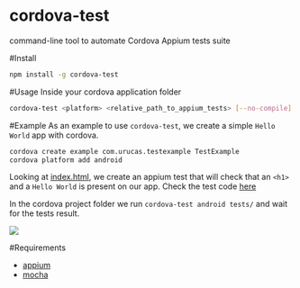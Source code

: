 # cordova-test
command-line tool to automate Cordova Appium tests suite

#Install
```bash
npm install -g cordova-test
```

#Usage
Inside your cordova application folder
```bash
cordova-test <platform> <relative_path_to_appium_tests> [--no-compile]
```

#Example
As an example to use ```cordova-test```, we create a simple ```Hello World``` app with cordova.
```bash
cordova create example com.urucas.testexample TestExample
cordova platform add android
```

Looking at [index.html](https://github.com/Urucas/cordova-test/blob/master/example/www/index.html), we create an appium test that will check that an ```<h1>``` and a ```Hello World``` is present on our app. Check the test code [here](https://github.com/Urucas/cordova-test/blob/master/example/tests/appium_test.js)

In the cordova project folder we run ```cordova-test android tests/``` and wait for the tests result.

<img src="https://raw.githubusercontent.com/Urucas/cordova-test/master/screen.png">

#Requirements
* [appium](https://github.com/appium/appium)
* [mocha](https://github.com/mochajs/mocha)
